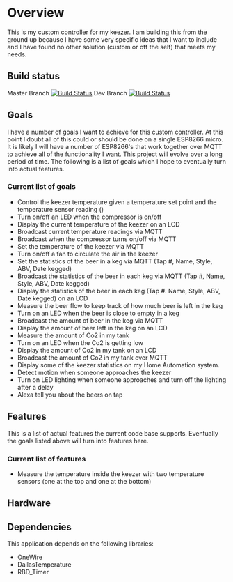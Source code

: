 # Overview
This is my custom controller for my keezer.  I am building this from the ground up because I have some very specific ideas that I want to include and I have found no other solution (custom or off the self) that meets my needs.

## Build status
Master Branch [![Build Status](https://travis-ci.org/mlinnen/my-keezer.svg?branch=master)](https://travis-ci.org/mlinnen/my-keezer) 
Dev Branch [![Build Status](https://travis-ci.org/mlinnen/my-keezer.svg?branch=dev)](https://travis-ci.org/mlinnen/my-keezer)

## Goals 
I have a number of goals I want to achieve for this custom controller.  At this point I doubt all of this could or should be done on a single ESP8266 micro.  It is likely I will have a number of ESP8266's that work together over MQTT to achieve all of the functionality I want.  This project will evolve over a long period of time.  The following is a list of goals which I hope to eventually turn into actual features.

### Current list of goals
* Control the keezer temperature given a temperature set point and the temperature sensor reading ()
* Turn on/off an LED when the compressor is on/off
* Display the current temperature of the keezer on an LCD
* Broadcast current temperature readings via MQTT
* Broadcast when the compressor turns on/off via MQTT
* Set the temperature of the keezer via MQTT
* Turn on/off a fan to circulate the air in the keezer
* Set the statistics of the beer in a keg via MQTT (Tap #, Name, Style, ABV, Date kegged)
* Broadcast the statistics of the beer in each keg via MQTT (Tap #, Name, Style, ABV, Date kegged)
* Display the statistics of the beer in each keg (Tap #. Name, Style, ABV, Date kegged) on an LCD
* Measure the beer flow to keep track of how much beer is left in the keg
* Turn on an LED when the beer is close to empty in a keg
* Broadcast the amount of beer in the keg via MQTT
* Display the amount of beer left in the keg on an LCD
* Measure the amount of Co2 in my tank
* Turn on an LED when the Co2 is getting low
* Display the amount of Co2 in my tank on an LCD
* Broadcast the amount of Co2 in my tank over MQTT
* Display some of the keezer statistics on my Home Automation system.
* Detect motion when someone approaches the keezer
* Turn on LED lighting when someone approaches and turn off the lighting after a delay
* Alexa tell you about the beers on tap

## Features
This is a list of actual features the current code base supports.  Eventually the goals listed above will turn into features here.

### Current list of features
* Measure the temperature inside the keezer with two temperature sensors (one at the top and one at the bottom)

## Hardware

## Dependencies
This application depends on the following libraries:
* OneWire
* DallasTemperature
* RBD_Timer

